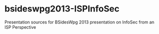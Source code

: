 bsideswpg2013-ISPInfoSec
========================

Presentation sources for BSidesWpg 2013 presentation on InfoSec from an ISP Perspective
